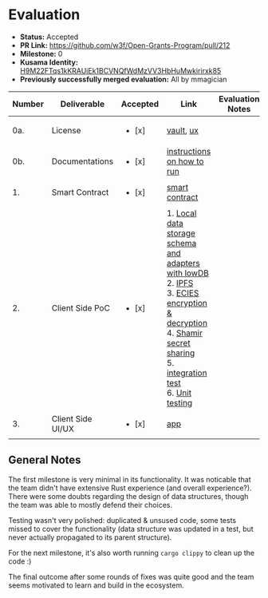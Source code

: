 # Evaluation

- **Status:** Accepted
- **PR Link:** https://github.com/w3f/Open-Grants-Program/pull/212
- **Milestone:** 0
- **Kusama Identity:** [H9M22FTqs1kKRAUiEk1BCVNQfWdMzVV3HbHuMwkirirxk85](https://polkascan.io/pre/kusama/account/H9M22FTqs1kKRAUiEk1BCVNQfWdMzVV3HbHuMwkirirxk85)
- **Previously successfully merged evaluation:** All by mmagician

| Number | Deliverable       | Accepted               | Link                                                                                                                                                                                                                                                                                                                                                                                                                                                                                                                                                                                                                                                                         | Evaluation Notes |
| ------ | ----------------- | ---------------------- | ---------------------------------------------------------------------------------------------------------------------------------------------------------------------------------------------------------------------------------------------------------------------------------------------------------------------------------------------------------------------------------------------------------------------------------------------------------------------------------------------------------------------------------------------------------------------------------------------------------------------------------------------------------------------------- | ---------------- |
| 0a.    | License           | <ul><li>[x] </li></ul> | [vault](https://github.com/skyekiwi/skyepass-vault/blob/master/LICENSE.txt), [ux](https://github.com/skyekiwi/skyepass-ux/blob/master/LICENSE.txt)                                                                                                                                                                                                                                                                                                                                                                                                                                                                                                                           |                  |
| 0b.    | Documentations    | <ul><li>[x] </li></ul> | [instructions on how to run](https://github.com/skyekiwi/skyepass-vault/blob/master/README.md)                                                                                                                                                                                                                                                                                                                                                                                                                                                                                                                                                                               |                  |
| 1.     | Smart Contract    | <ul><li>[x] </li></ul> | [smart contract](https://github.com/skyekiwi/skyepass-vault/blob/master/contracts/lib.rs)                                                                                                                                                                                                                                                                                                                                                                                                                                                                                                                                                                                    |                  |
| 2.     | Client Side PoC   | <ul><li>[x] </li></ul> | 1. [Local data storage schema and adapters with lowDB](https://github.com/skyekiwi/skyepass-vault/blob/master/client/db.ts)<br/>2. [IPFS](https://github.com/skyekiwi/skyepass-vault/blob/master/client/ipfs.ts)<br/>3. [ECIES encryption & decryption](https://github.com/skyekiwi/skyepass-vault/blob/master/client/metadata.ts)<br/>4. [Shamir secret sharing](https://github.com/skyekiwi/skyepass-vault/blob/master/client/metadata.ts#L71)<br/>5. [integration test](https://github.com/skyekiwi/skyepass-vault/blob/master/tests/skyepassvault.test.ts#L25)<br/>6. [Unit testing](https://github.com/skyekiwi/skyepass-vault/blob/master/tests/skyepassvault.test.ts) |                  |
| 3.     | Client Side UI/UX | <ul><li>[x] </li></ul> | [app](https://github.com/skyekiwi/skyepass-ux/tree/master)                                                                                                                                                                                                                                                                                                                                                                                                                                                                                                                                                                                                                   |                  |

## General Notes

The first milestone is very minimal in its functionality.
It was noticable that the team didn't have extensive Rust experience (and overall experience?). There were some doubts regarding the design of data structures, though the team was able to mostly defend their choices.

Testing wasn't very polished: duplicated & unsused code, some tests missed to cover the functionality (data structure was updated in a test, but never actually propagated to its parent structure).

For the next milestone, it's also worth running `cargo clippy` to clean up the code :)

The final outcome after some rounds of fixes was quite good and the team seems motivated to learn and build in the ecosystem.
